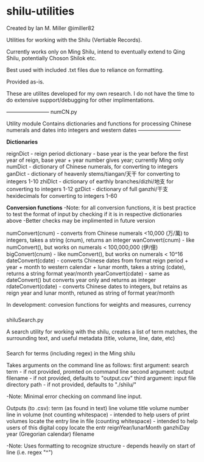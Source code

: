 # shilu-utilities

Created by Ian M. Miller 
@imiller82 

Utilities for working with the Shilu (Vertiable Records).

Currently works only on Ming Shilu, intend to eventually extend to Qing Shilu, potentially Choson Shilok etc.

Best used with included .txt files due to reliance on formatting.

Provided as-is. 

These are utilites developed for my own research. I do not have the time to do extensive support/debugging for other implimentations.


————————
numCN.py

Utility module
Contains dictionaries and functions for processing Chinese numerals and dates into integers and western dates
————————

**Dictionaries**

reignDict - reign period dictionary - base year is the year before the first year of reign, base year + year number gives year; currently Ming only
numDict - dictionary of Chinese numerals, for converting to integers
ganDict - dictionary of heavenly stems/tiangan/天干 for converting to integers 1-10
zhiDIct - dictionary of earthly branches/dizhi/地支 for converting to integers 1-12
gzDict - dictionary of full ganzhi/干支 hexidecimals for converting to integers 1-60

**Conversion functions**
-Note: for all conversion functions, it is best practice to test the format of input by checking if it is in respective dictionaries above
-Better checks may be implimented in future version

numConvert(cnum) - converts from Chinese numerals <10,000 (万/萬) to integers, takes a string (cnum), returns an integer
wanConvert(cnum) - like numConvert(), but works on numerals < 100,000,000 (伊/億)
bigConvert(cnum) - like numConvert(), but works on numerals < 10^16
dateConvert(cdate) - converts Chinese dates from format reign period + year + month to western calendar + lunar month, takes a string (cdate), returns a string format year/month
yearConvert(cdate) - same as dateConvert() but converts year only and returns as integer
rdateConvert(cdate) - converts Chinese dates to integers, but retains as reign year and lunar month, retuned as string of format year/month

In development: convesion functions for weights and measures, currency

###
shiluSearch.py   

A search utility for working with the shilu, creates a list of term matches, the surrounding text, and useful metadata (title, volume, line, date, etc)

###

Search for terms (including regex) in the Ming shilu

Takes arguments on the command line as follows:
  first argument: search term - if not provided, promted on command line
  second argument: output filename - if not provided, defaults to "output.csv"
  third argument: input file directory path - if not provided, defaults to "./shilu/"
  
 -Note: Minimal error checking on command line input.

Outputs (to .csv):
 term (as found in text)
 line
 volume title
 volume number
 line in volume (not counting whitespace) - intended to help users of print volumes locate the entry
 line in file (counting whitespace) - intended to help users of this digital copy locate the entr
 reignYear/lunarMonth
 ganzhiDay
 year (Gregorian calendar)
 filename

-Note: Uses formatting to recognize structure - depends heavily on start of line (i.e. regex "^")
